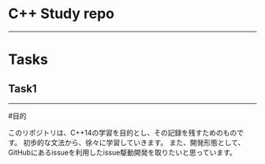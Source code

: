 # C++ Study repo

---
# Tasks

## Task1

---
#目的

このリポジトリは、C++14の学習を目的とし、その記録を残すためのものです。
初歩的な文法から、徐々に学習していきます。
また、開発形態として、GitHubにあるissueを利用したissue駆動開発を取りたいと思っています。
